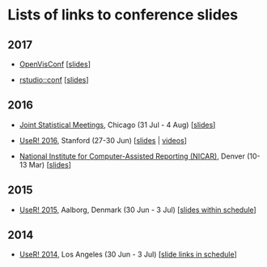 # Lists of links to conference slides

## 2017

- [OpenVisConf](https://openvisconf.com) \[[slides](https://github.com/kbroman/OpenVisConf2017Slides)\]

- [rstudio::conf](https://www.rstudio.com/conference/) \[[slides](https://github.com/kbroman/RStudioConf2017Slides)\]

## 2016

- [Joint Statistical Meetings](https://www.amstat.org/meetings/jsm/2016/), Chicago (31 Jul - 4 Aug)
  \[[slides](https://github.com/kbroman/JSM2016slides)\]

- [UseR! 2016](http://user2016.org/), Stanford (27-30 Jun)
  \[[slides](https://rweekly.org/user2016.html) | [videos](https://channel9.msdn.com/Events/useR-international-R-User-conference/useR2016)\]

- [National Institute for Computer-Assisted Reporting (NICAR)](http://www.ire.org/conferences/nicar2016/), Denver (10-13 Mar) \[[slides](http://blog.chryswu.com/2016/03/08/nicar16-slides-links-tutorials-resources/)\]

## 2015

- [UseR! 2015](http://user2015.math.aau.dk), Aalborg, Denmark (30 Jun - 3 Jul) \[[slides within schedule](http://user2015.math.aau.dk/oral_sessions)\]

## 2014

- [UseR! 2014](http://user2014.stat.ucla.edu/), Los Angeles (30 Jun - 3 Jul)
  \[[slide links in schedule](http://user2014.stat.ucla.edu/#schedule)\]
